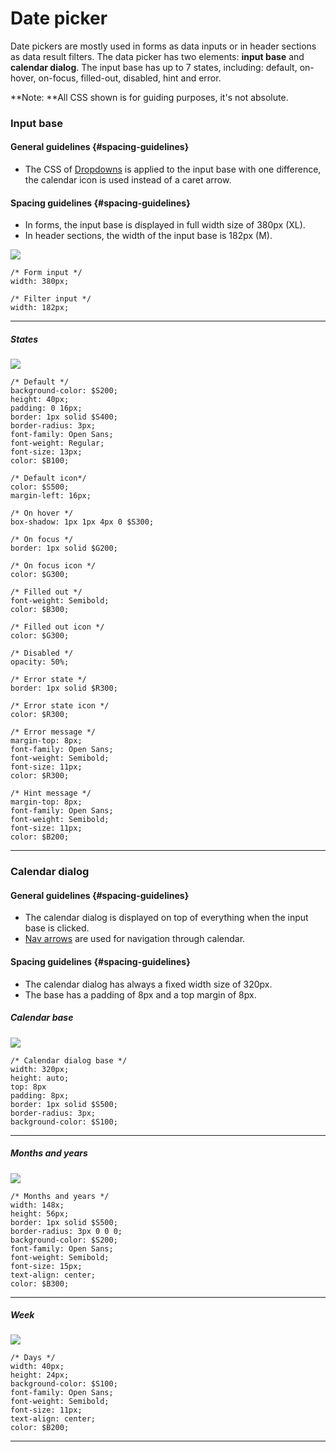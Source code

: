 # Date picker

Date pickers are mostly used in forms as data inputs or in header sections as data result filters. The data picker has two elements: **input base** and **calendar dialog**. The input base has up to 7 states, including: default, on-hover, on-focus, filled-out, disabled, hint and error.

**Note: **All CSS shown is for guiding purposes, it's not absolute.

### Input base

#### General guidelines {#spacing-guidelines}

* The CSS of [Dropdowns](//atoms/dropdowns.html) is applied to the input base with one difference, the calendar icon is used instead of a caret arrow.

#### Spacing guidelines {#spacing-guidelines}

* In forms, the input base is displayed in full width size of 380px \(XL\).
* In header sections, the width of the input base is 182px \(M\).

![](/assets/molecules/data-picker-input-base-sizing.png)

```
/* Form input */
width: 380px;

/* Filter input */
width: 182px;
```

---

##### States

![](/assets/molecules/data-picker-input-base-states.png)

```
/* Default */
background-color: $S200;
height: 40px;
padding: 0 16px;
border: 1px solid $S400;
border-radius: 3px;
font-family: Open Sans;
font-weight: Regular;
font-size: 13px;
color: $B100;

/* Default icon*/
color: $S500;
margin-left: 16px;

/* On hover */
box-shadow: 1px 1px 4px 0 $S300;

/* On focus */
border: 1px solid $G200;

/* On focus icon */
color: $G300;

/* Filled out */
font-weight: Semibold;
color: $B300;

/* Filled out icon */
color: $G300;

/* Disabled */
opacity: 50%;

/* Error state */
border: 1px solid $R300;

/* Error state icon */
color: $R300;

/* Error message */
margin-top: 8px;
font-family: Open Sans;
font-weight: Semibold;
font-size: 11px;
color: $R300;

/* Hint message */
margin-top: 8px;
font-family: Open Sans;
font-weight: Semibold;
font-size: 11px;
color: $B200;
```

---

### Calendar dialog

#### General guidelines {#spacing-guidelines}

* The calendar dialog is displayed on top of everything when the input base is clicked.
* [Nav arrows](#) are used for navigation through calendar.

#### Spacing guidelines {#spacing-guidelines}

* The calendar dialog has always a fixed width size of 320px.
* The base has a padding of 8px and a top margin of 8px.

##### Calendar base

![](/assets/molecules/data-picker-calendar-base.png)

```
/* Calendar dialog base */
width: 320px;
height: auto;
top: 8px
padding: 8px;
border: 1px solid $S500;
border-radius: 3px;
background-color: $S100;
```

---

##### Months and years

![](/assets/molecules/data-picker-calendar-months-and-years.png)

```
/* Months and years */
width: 148x;
height: 56px;
border: 1px solid $S500;
border-radius: 3px 0 0 0;
background-color: $S200;
font-family: Open Sans;
font-weight: Semibold;
font-size: 15px;
text-align: center;
color: $B300;
```

---

##### Week

![](/assets/molecules/data-picker-calendar-week.png)

```
/* Days */
width: 40px;
height: 24px;
background-color: $S100;
font-family: Open Sans;
font-weight: Semibold;
font-size: 11px;
text-align: center;
color: $B200;
```

---



